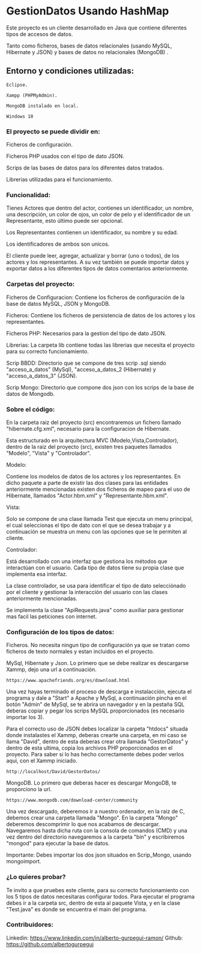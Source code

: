 # GestionDatos Usando HashMap

Este proyecto es un cliente desarrollado en Java que contiene diferentes tipos de accesos de datos. 

Tanto como ficheros, bases de datos relacionales (usando MySQL, Hibernate y JSON) y bases de datos no relacionales (MongoDB) .

## Entorno y condiciones utilizadas:

```
Eclipse.

Xampp (PHPMyAdmin).

MongoDB instalado en local.

Windows 10
```

### El proyecto se puede dividir en:

Ficheros de configuración.

Ficheros PHP usados con el tipo de dato JSON.

Scrips de las bases de datos para los diferentes datos tratados.

Librerias utilizadas para el funcionamiento.

### Funcionalidad:

Tienes Actores que dentro del actor, contienes un identificador, un nombre, una descripción, un color de ojos, un color de pelo y el identificador de un Representante, esto último puede ser opcional.

Los Representantes contienen un identificador, su nombre y su edad.

Los identificadores de ambos son unicos.

El cliente puede leer, agregar, actualizar y borrar (uno o todos), de los actores y los representantes. A su vez también se puede importar datos y exportar datos a los diferentes tipos de datos comentarios anteriormente.

### Carpetas del proyecto:

Ficheros de Configuracion: Contiene los ficheros de configuración de la base de datos MySQL, JSON y MongoDB.

Ficheros: Contiene los ficheros de persistencia de datos de los actores y los representantes.

Ficheros PHP: Necesarios para la gestion del tipo de dato JSON.

Librerias: La carpeta lib contiene todas las librerias que necesita el proyecto para su correcto funcionamiento.

Scrip BBDD: Directorio que se compone de tres scrip .sql siendo "acceso_a_datos" (MySql), "acceso_a_datos_2 (Hibernate) y
"acceso_a_datos_3" (JSON).

Scrip Mongo: Directorio que compone dos json con los scrips de la base de datos de Mongodb.

### Sobre el código:

En la carpeta raiz del proyecto (src) encontraremos un fichero llamado "hibernate.cfg.xml", necesario para la configuracion de Hibernate.

Esta estructurado en la arquitectura MVC (Modelo,Vista,Controlador), dentro de la raiz del proyecto (src), existen tres paquetes
llamados "Modelo", "Vista" y "Controlador".

Modelo:

Contiene los modelos de datos de los actores y los representantes. En dicho paquete a parte de existir las dos clases para las
entidades anteriormente mencionadas existen dos ficheros de mapeo para el uso de Hibernate, llamados "Actor.hbm.xml" y
"Representante.hbm.xml".

Vista:

Solo se compone de una clase llamada Test que ejecuta un menu principal, el cual seleccionas el tipo de dato con el que se desea
trabajar y a continuación se muestra un menu con las opciones que se le permiten al cliente.

Controlador:

Está desarrollado con una interfaz que gestiona los métodos que interactúan con el usuario.
Cada tipo de datos tiene su propia clase que implementa esa interfaz.

La clase controlador, se usa para identificar el tipo de dato selecciónado por el cliente y gestionar 
la interacción del usuario con las clases anteriormente mencionadas.

Se implementa la clase "ApiRequests.java" como auxiliar para gestionar mas facil las peticiones con internet.

### Configuración de los tipos de datos:

Ficheros. No necesita ningun tipo de configuración ya que se tratan como ficheros de texto normales y estan incluidos en el proyecto.

MySql, Hibernate y Json. Lo primero que se debe realizar es descargarse Xammp, dejo una url a continuación.

```
https://www.apachefriends.org/es/download.html
```

Una vez hayas terminado el proceso de descarga e instalacción, ejecuta el programa y dale a "Start" a Apache y MySql, a continuación
pincha en el botón "Admin" de MySql, se te abrira un navegador y en la pestaña SQL deberas copiar y pegar los scrips MySQL proporcionados (es necesario importar los 3).

Para el correcto uso de JSON debes localizar la carpeta "htdocs" situada donde instalastes el Xammp, deberas crearte una carpeta,
en mi caso se llama "David", dentro de esta deberas crear otra llamada "GestorDatos" y dentro de esta ultima, copia los archivos
PHP proporcionados en el proyecto. Para saber si lo has hecho correctamente debes poder verlos aqui, con el Xammp iniciado.

```
http://localhost/David/GestorDatos/
```

MongoDB. Lo primero que deberas hacer es descargar MongoDB, te proporciono la url.

```
https://www.mongodb.com/download-center/community
```

Una vez descargado, deberemos ir a nuestro ordenador, en la raiz de C, debemos crear una carpeta llamada "Mongo".
En la carpeta "Mongo" deberemos descomprimir lo que nos acabamos de descargar. Navegaremos hasta dicha ruta con la consola de comandos (CMD) y una vez dentro del directorio navegaremos a la carpeta "bin" y escribiremos "mongod" para ejecutar la base de datos.

Importante: Debes importar los dos json situados en Scrip_Mongo, usando mongoimport.

### ¿Lo quieres probar?

Te invito a que pruebes este cliente, para su correcto funcionamiento con los 5 tipos de datos necesitaras configurar todos. Para ejecutar el programa debes ir a la carpeta src, dentro de esta al paquete Vista, y en la clase "Test.java" es donde se encuentra el main del programa.

### Contribuidores:

Linkedin: https://www.linkedin.com/in/alberto-gurpegui-ramon/ 
Github: https://github.com/albertogurpegui
